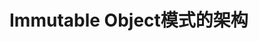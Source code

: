 Immutable Object模式的架构
==================================================================================